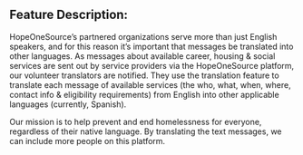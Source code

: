 ## Feature Description:

HopeOneSource’s partnered organizations serve more than just English speakers, and for this reason it’s important that messages be translated into other languages. As messages about available career, housing & social services are sent out by service providers via the HopeOneSource platform, our volunteer translators are notified. They use the translation feature to translate each message of available services (the who, what, when, where, contact info & eligibility requirements) from English into other applicable languages (currently, Spanish).

Our mission is to help prevent and end homelessness for everyone, regardless of their native language. By translating the text messages, we can include more people on this platform.
